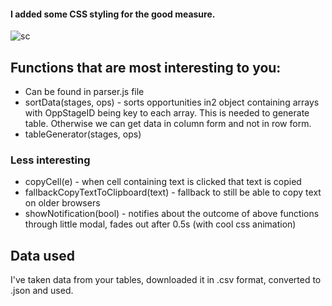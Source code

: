 #### I added some CSS styling for the good measure.

![sc](https://i.imgur.com/uz2orjZ.png)

## Functions that are most interesting to you:

- Can be found in parser.js file
- sortData(stages, ops) - sorts opportunities in2 object containing arrays with OppStageID being key to each array. This is needed to generate table. Otherwise we can get data in column form and not in row form.
- tableGenerator(stages, ops)

### Less interesting

- copyCell(e) - when cell containing text is clicked that text is copied
- fallbackCopyTextToClipboard(text) - fallback to still be able to copy text on older browsers
- showNotification(bool) - notifies about the outcome of above functions through little modal, fades out after 0.5s (with cool css animation)

## Data used

I've taken data from your tables, downloaded it in .csv format, converted to .json and used.
